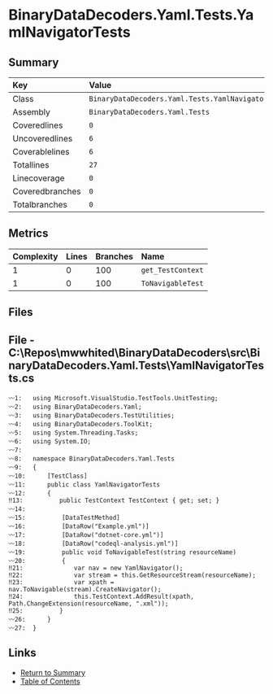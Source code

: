 ﻿# BinaryDataDecoders.Yaml.Tests.YamlNavigatorTests

## Summary

| Key             | Value                                              |
| :-------------- | :------------------------------------------------- |
| Class           | `BinaryDataDecoders.Yaml.Tests.YamlNavigatorTests` |
| Assembly        | `BinaryDataDecoders.Yaml.Tests`                    |
| Coveredlines    | `0`                                                |
| Uncoveredlines  | `6`                                                |
| Coverablelines  | `6`                                                |
| Totallines      | `27`                                               |
| Linecoverage    | `0`                                                |
| Coveredbranches | `0`                                                |
| Totalbranches   | `0`                                                |

## Metrics

| Complexity | Lines | Branches | Name              |
| :--------- | :---- | :------- | :---------------- |
| 1          | 0     | 100      | `get_TestContext` |
| 1          | 0     | 100      | `ToNavigableTest` |

## Files

## File - C:\Repos\mwwhited\BinaryDataDecoders\src\BinaryDataDecoders.Yaml.Tests\YamlNavigatorTests.cs

```CSharp
〰1:   using Microsoft.VisualStudio.TestTools.UnitTesting;
〰2:   using BinaryDataDecoders.Yaml;
〰3:   using BinaryDataDecoders.TestUtilities;
〰4:   using BinaryDataDecoders.ToolKit;
〰5:   using System.Threading.Tasks;
〰6:   using System.IO;
〰7:   
〰8:   namespace BinaryDataDecoders.Yaml.Tests
〰9:   {
〰10:      [TestClass]
〰11:      public class YamlNavigatorTests
〰12:      {
‼13:          public TestContext TestContext { get; set; }
〰14:  
〰15:          [DataTestMethod]
〰16:          [DataRow("Example.yml")]
〰17:          [DataRow("dotnet-core.yml")]
〰18:          [DataRow("codeql-analysis.yml")]
〰19:          public void ToNavigableTest(string resourceName)
〰20:          {
‼21:              var nav = new YamlNavigator();
‼22:              var stream = this.GetResourceStream(resourceName);
‼23:              var xpath = nav.ToNavigable(stream).CreateNavigator();
‼24:              this.TestContext.AddResult(xpath, Path.ChangeExtension(resourceName, ".xml"));
‼25:          }
〰26:      }
〰27:  }
```

## Links

* [Return to Summary](Summary.md)
* [Table of Contents](../TOC.md)

